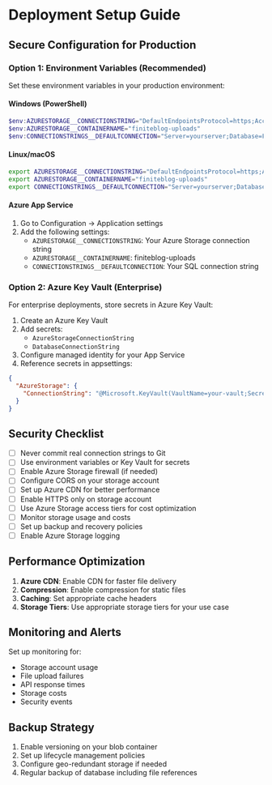 # Deployment Setup Guide

## Secure Configuration for Production

### Option 1: Environment Variables (Recommended)

Set these environment variables in your production environment:

#### Windows (PowerShell)
```powershell
$env:AZURESTORAGE__CONNECTIONSTRING="DefaultEndpointsProtocol=https;AccountName=youraccount;AccountKey=yourkey"
$env:AZURESTORAGE__CONTAINERNAME="finiteblog-uploads"
$env:CONNECTIONSTRINGS__DEFAULTCONNECTION="Server=yourserver;Database=FiniteBlog;User Id=youruser;Password=yourpassword"
```

#### Linux/macOS
```bash
export AZURESTORAGE__CONNECTIONSTRING="DefaultEndpointsProtocol=https;AccountName=youraccount;AccountKey=yourkey"
export AZURESTORAGE__CONTAINERNAME="finiteblog-uploads"
export CONNECTIONSTRINGS__DEFAULTCONNECTION="Server=yourserver;Database=FiniteBlog;User Id=youruser;Password=yourpassword"
```

#### Azure App Service
1. Go to Configuration → Application settings
2. Add the following settings:
   - `AZURESTORAGE__CONNECTIONSTRING`: Your Azure Storage connection string
   - `AZURESTORAGE__CONTAINERNAME`: finiteblog-uploads
   - `CONNECTIONSTRINGS__DEFAULTCONNECTION`: Your SQL connection string

### Option 2: Azure Key Vault (Enterprise)

For enterprise deployments, store secrets in Azure Key Vault:

1. Create an Azure Key Vault
2. Add secrets:
   - `AzureStorageConnectionString`
   - `DatabaseConnectionString`
3. Configure managed identity for your App Service
4. Reference secrets in appsettings:

```json
{
  "AzureStorage": {
    "ConnectionString": "@Microsoft.KeyVault(VaultName=your-vault;SecretName=AzureStorageConnectionString)"
  }
}
```

## Security Checklist

- [ ] Never commit real connection strings to Git
- [ ] Use environment variables or Key Vault for secrets
- [ ] Enable Azure Storage firewall (if needed)
- [ ] Configure CORS on your storage account
- [ ] Set up Azure CDN for better performance
- [ ] Enable HTTPS only on storage account
- [ ] Use Azure Storage access tiers for cost optimization
- [ ] Monitor storage usage and costs
- [ ] Set up backup and recovery policies
- [ ] Enable Azure Storage logging

## Performance Optimization

1. **Azure CDN**: Enable CDN for faster file delivery
2. **Compression**: Enable compression for static files
3. **Caching**: Set appropriate cache headers
4. **Storage Tiers**: Use appropriate storage tiers for your use case

## Monitoring and Alerts

Set up monitoring for:
- Storage account usage
- File upload failures
- API response times
- Storage costs
- Security events

## Backup Strategy

1. Enable versioning on your blob container
2. Set up lifecycle management policies
3. Configure geo-redundant storage if needed
4. Regular backup of database including file references 